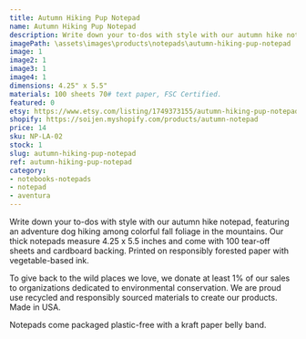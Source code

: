 ```yaml
---
title: Autumn Hiking Pup Notepad
name: Autumn Hiking Pup Notepad
description: Write down your to-dos with style with our autumn hike notepad, featuring an adventure dog hiking among colorful fall foliage in the mountains. Our thick notepads measure 4.25 x 5.5 inches and come with 100 tear-off sheets and cardboard backing. Printed on responsibly forested paper with vegetable-based ink. Made in USA.
imagePath: \assets\images\products\notepads\autumn-hiking-pup-notepad
image: 1
image2: 1
image3: 1
image4: 1
dimensions: 4.25" x 5.5"
materials: 100 sheets 70# text paper, FSC Certified.
featured: 0
etsy: https://www.etsy.com/listing/1749373155/autumn-hiking-pup-notepad-adventure-dog
shopify: https://soijen.myshopify.com/products/autumn-notepad
price: 14
sku: NP-LA-02
stock: 1
slug: autumn-hiking-pup-notepad
ref: autumn-hiking-pup-notepad
category:
- notebooks-notepads
- notepad
- aventura
---
```

Write down your to-dos with style with our autumn hike notepad, featuring an adventure dog hiking among colorful fall foliage in the mountains. Our thick notepads measure 4.25 x 5.5 inches and come with 100 tear-off sheets and cardboard backing. Printed on responsibly forested paper with vegetable-based ink.

To give back to the wild places we love, we donate at least 1% of our sales to organizations dedicated to environmental conservation. We are proud use recycled and responsibly sourced materials to create our products. Made in USA.

Notepads come packaged plastic-free with a kraft paper belly band.
